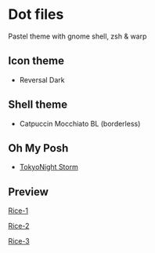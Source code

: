 # Dot files

Pastel theme with gnome shell, zsh & warp

## Icon theme
 - Reversal Dark

## Shell theme
 - Catpuccin Mocchiato BL (borderless)

## Oh My Posh
 - [TokyoNight Storm](https://github.com/JanDeDobbeleer/oh-my-posh/blob/main/themes/tokyonight_storm.omp.json)

## Preview
[Rice-1](https://cdn.discordapp.com/attachments/586857453711261716/1221150838475718737/image.png?ex=66118857&is=65ff1357&hm=f30634e917b593ce3c312a71d761b19ab74644ad28e5a3922d1c0761c6bbe2be& "rice-1")

[Rice-2](https://cdn.discordapp.com/attachments/586857453711261716/1221150839263989910/image.png?ex=66118857&is=65ff1357&hm=bfbd3c8982e559f5268e7793153bbdc1442ce7c93b8528db1c20bf5b395efb07& "rice-2")

[Rice-3](https://cdn.discordapp.com/attachments/586857453711261716/1221150840325148682/image.png?ex=66118858&is=65ff1358&hm=c533a99e9da6cd9b1314d61fd3db1f7493095ca53cd35f709c0b9755b79477f8& "rice-3")
